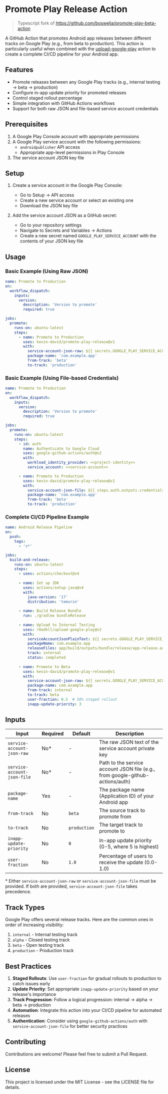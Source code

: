 # Promote Play Release Action
> Typescript fork of https://github.com/boswelja/promote-play-beta-action

A GitHub Action that promotes Android app releases between different tracks on Google Play (e.g., from beta to production). This action is particularly useful when combined with the [upload-google-play](https://github.com/r0adkll/upload-google-play) action to create a complete CI/CD pipeline for your Android app.

## Features

- Promote releases between any Google Play tracks (e.g., internal testing → beta → production)
- Configure in-app update priority for promoted releases
- Control staged rollout percentage
- Simple integration with GitHub Actions workflows
- Support for both raw JSON and file-based service account credentials

## Prerequisites

1. A Google Play Console account with appropriate permissions
2. A Google Play service account with the following permissions:
   - `androidpublisher` API access
   - Appropriate app-level permissions in Play Console
3. The service account JSON key file

## Setup

1. Create a service account in the Google Play Console:
   - Go to Setup → API access
   - Create a new service account or select an existing one
   - Download the JSON key file

2. Add the service account JSON as a GitHub secret:
   - Go to your repository settings
   - Navigate to Secrets and Variables → Actions
   - Create a new secret named `GOOGLE_PLAY_SERVICE_ACCOUNT` with the contents of your JSON key file

## Usage

### Basic Example (Using Raw JSON)

```yaml
name: Promote to Production
on:
  workflow_dispatch:
    inputs:
      version:
        description: 'Version to promote'
        required: true

jobs:
  promote:
    runs-on: ubuntu-latest
    steps:
      - name: Promote to Production
        uses: kevin-david/promote-play-release@v1
        with:
          service-account-json-raw: ${{ secrets.GOOGLE_PLAY_SERVICE_ACCOUNT }}
          package-name: 'com.example.app'
          from-track: 'beta'
          to-track: 'production'
```

### Basic Example (Using File-based Credentials)

```yaml
name: Promote to Production
on:
  workflow_dispatch:
    inputs:
      version:
        description: 'Version to promote'
        required: true

jobs:
  promote:
    runs-on: ubuntu-latest
    steps:
      - id: auth
        name: Authenticate to Google Cloud
        uses: google-github-actions/auth@v2
        with:
          workload_identity_provider: <<project-identity>>
          service_account: <<service-account>>

      - name: Promote to Production
        uses: kevin-david/promote-play-release@v1
        with:
          service-account-json-file: ${{ steps.auth.outputs.credentials_file_path }}
          package-name: 'com.example.app'
          from-track: 'beta'
          to-track: 'production'
```

### Complete CI/CD Pipeline Example

```yaml
name: Android Release Pipeline
on:
  push:
    tags:
      - 'v*'

jobs:
  build-and-release:
    runs-on: ubuntu-latest
    steps:
      - uses: actions/checkout@v4
      
      - name: Set up JDK
        uses: actions/setup-java@v4
        with:
          java-version: '17'
          distribution: 'temurin'
          
      - name: Build Release Bundle
        run: ./gradlew bundleRelease
        
      - name: Upload to Internal Testing
        uses: r0adkll/upload-google-play@v2
        with:
          serviceAccountJsonPlainText: ${{ secrets.GOOGLE_PLAY_SERVICE_ACCOUNT }}
          packageName: com.example.app
          releaseFiles: app/build/outputs/bundle/release/app-release.aab
          track: internal
          status: completed
          
      - name: Promote to Beta
        uses: kevin-david/promote-play-release@v1
        with:
          service-account-json-raw: ${{ secrets.GOOGLE_PLAY_SERVICE_ACCOUNT }}
          package-name: com.example.app
          from-track: internal
          to-track: beta
          user-fraction: 0.5  # 50% staged rollout
          inapp-update-priority: 3
```

## Inputs

| Input | Required | Default | Description |
|-------|----------|---------|-------------|
| `service-account-json-raw` | No* | - | The raw JSON text of the service account private key |
| `service-account-json-file` | No* | - | Path to the service account JSON file (e.g., from google-github-actions/auth) |
| `package-name` | Yes | - | The package name (Application ID) of your Android app |
| `from-track` | No | `beta` | The source track to promote from |
| `to-track` | No | `production` | The target track to promote to |
| `inapp-update-priority` | No | `0` | In-app update priority (0-5, where 5 is highest) |
| `user-fraction` | No | `1.0` | Percentage of users to receive the update (0.0-1.0) |

\* Either `service-account-json-raw` or `service-account-json-file` must be provided. If both are provided, `service-account-json-file` takes precedence.

## Track Types

Google Play offers several release tracks. Here are the common ones in order of increasing visibility:

1. `internal` - Internal testing track
2. `alpha` - Closed testing track
3. `beta` - Open testing track
4. `production` - Production track

## Best Practices

1. **Staged Rollouts**: Use `user-fraction` for gradual rollouts to production to catch issues early
2. **Update Priority**: Set appropriate `inapp-update-priority` based on your release's importance
3. **Track Progression**: Follow a logical progression: internal → alpha → beta → production
4. **Automation**: Integrate this action into your CI/CD pipeline for automated releases
5. **Authentication**: Consider using `google-github-actions/auth` with `service-account-json-file` for better security practices

## Contributing

Contributions are welcome! Please feel free to submit a Pull Request.

## License

This project is licensed under the MIT License - see the LICENSE file for details.
